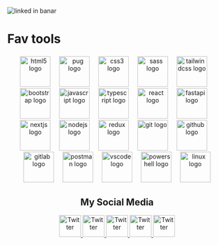 ![linked in banar](https://github.com/ashrafmo-1/ashrafmo-1/assets/124946844/a80d6407-3915-44d5-8b63-cfef6b8c718c)

<h1 align="left">Fav tools</h1>

###

 <div align="center">
            <img
              src="https://skillicons.dev/icons?i=html"
              height="70"
              alt="html5 logo"
            />
            <img width="12" />
            <img
              src="https://skillicons.dev/icons?i=pug"
              height="70"
              alt="pug logo"
            />
            <img width="12" />
            <img
              src="https://skillicons.dev/icons?i=css"
              height="70"
              alt="css3 logo"
            />
            <img width="12" />
            <img
              src="https://skillicons.dev/icons?i=sass"
              height="70"
              alt="sass logo"
            />
            <img width="12" />
            <img
              src="https://skillicons.dev/icons?i=tailwind"
              height="70"
              alt="tailwindcss logo"
            />
            <img width="12" />
            <img
              src="https://skillicons.dev/icons?i=bootstrap"
              height="70"
              alt="bootstrap logo"
            />
            <img width="12" />
            <img
              src="https://skillicons.dev/icons?i=js"
              height="70"
              alt="javascript logo"
            />
            <img width="12" />
            <img
              src="https://skillicons.dev/icons?i=ts"
              height="70"
              alt="typescript logo"
            />
            <img width="12" />
            <img
              src="https://skillicons.dev/icons?i=react"
              height="70"
              alt="react logo"
            />
            <img width="12" />
            <img
              src="https://skillicons.dev/icons?i=fastapi"
              height="70"
              alt="fastapi logo"
            />
            <img width="12" />
            <img
              src="https://skillicons.dev/icons?i=nextjs"
              height="70"
              alt="nextjs logo"
            />
            <img width="12" />
            <img
              src="https://skillicons.dev/icons?i=nodejs"
              height="70"
              alt="nodejs logo"
            />
            <img width="12" />
            <img
              src="https://skillicons.dev/icons?i=redux"
              height="70"
              alt="redux logo"
            />
            <img width="12" />
            <img
              src="https://skillicons.dev/icons?i=git"
              height="70"
              alt="git logo"
            />
            <img width="12" />
            <img
              src="https://skillicons.dev/icons?i=github"
              height="70"
              alt="github logo"
            />
            <img width="12" />
            <img
              src="https://skillicons.dev/icons?i=gitlab"
              height="70"
              alt="gitlab logo"
            />
            <img width="12" />
            <img
              src="https://skillicons.dev/icons?i=postman"
              height="70"
              alt="postman logo"
            />
            <img width="12" />
            <img
              src="https://skillicons.dev/icons?i=vscode"
              height="70"
              alt="vscode logo"
            />
            <img width="12" />
            <img
              src="https://skillicons.dev/icons?i=powershell"
              height="70"
              alt="powershell logo"
            />
            <img width="12" />
            <img
              src="https://cdn.jsdelivr.net/gh/devicons/devicon/icons/linux/linux-original.svg"
              height="70"
              alt="linux logo"
            />
          </div>

  
<h2 align="center">My Social Media</h2>

<div align="center">
      <a href="https://www.facebook.com/ASHRAFMoOoHAMED" target="_blank">
    <img src="https://raw.githubusercontent.com/maurodesouza/profile-readme-generator/master/src/assets/icons/social/facebook/default.svg" alt="Twitter" width="50" height="50">
    </a>
      <a href="https://www.linkedin.com/in/ashraf-mohamed-b931a7236/">
    <img src="https://raw.githubusercontent.com/maurodesouza/profile-readme-generator/master/src/assets/icons/social/linkedin/default.svg" alt="Twitter" width="50" height="50">
    </a>
    <a href="https://twitter.com/ashraf117600">
    <img src="https://raw.githubusercontent.com/maurodesouza/profile-readme-generator/master/src/assets/icons/social/twitter/default.svg" alt="Twitter" width="50" height="50">
    </a>
    <a href="https://discord.com/users/870623473901371412">
    <img src="https://raw.githubusercontent.com/maurodesouza/profile-readme-generator/master/src/assets/icons/social/discord/default.svg" alt="Twitter" width="50" height="50">
    </a>
    <a href="https://api.whatsapp.com/send/?phone=%2B201007481557&text&type=phone_number&app_absent=0">
    <img src="https://raw.githubusercontent.com/maurodesouza/profile-readme-generator/master/src/assets/icons/social/whatsapp/default.svg" alt="Twitter" width="50" height="50">
    </a>
</div>

###

